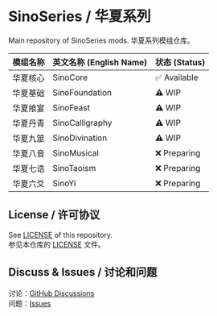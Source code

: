 # SinoSeries / 华夏系列
Main repository of SinoSeries mods.
华夏系列模组仓库。

| 模组名称 | 英文名称 (English Name) | 状态 (Status) |
|------|---------------------|-------------|
| 华夏核心 | SinoCore            | ✅ Available |
| 华夏基础 | SinoFoundation      | ⚠️ WIP      |
| 华夏飨宴 | SinoFeast           | ⚠️ WIP      |
| 华夏丹青 | SinoCalligraphy     | ⚠️ WIP      |
| 华夏九筮 | SinoDivination      | ⚠️ WIP      |
| 华夏八音 | SinoMusical         | ❌ Preparing |
| 华夏七诰 | SinoTaoism          | ❌ Preparing |
| 华夏六爻 | SinoYi              | ❌ Preparing |

## License / 许可协议
See [LICENSE](https://github.com/SinoCraftProject/SinoSeries/blob/main/LICENSE) of this repository.  
参见本仓库的  [LICENSE](https://github.com/SinoCraftProject/SinoSeries/blob/main/LICENSE) 文件。

## Discuss & Issues / 讨论和问题
讨论：[GitHub Discussions](https://github.com/orgs/SinoCraftProject/discussions)  
问题：[Issues](https://github.com/SinoCraftProject/SinoSeries/issues)
